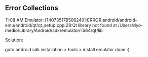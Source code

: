 ## Error Collections

11:08 AM	Emulator: [140735178506240]:ERROR:android/android-emu/android/qt/qt_setup.cpp:28:Qt library not found at /Users/dyo-medio/Library/Android/sdk/emulator/lib64/qt/lib

Solution:

goto android sdk installation > tools > install emulator done :)